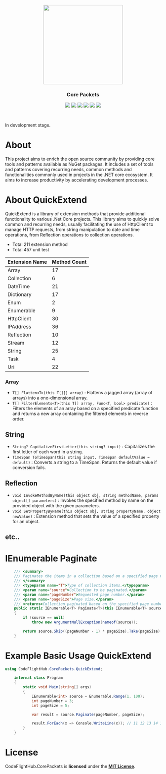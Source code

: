 
<p align="center">
 <img src="https://github.com/CodeFlightHub/Core.Packets/assets/56757412/9eaea99c-d297-4a25-b9d9-3ddab403b00e" height="256">
  <h3 align="center">Core Packets
</h3>
</p>

<p align="center">
  <a href="https://github.com/CodeFlightHub/Core.Packets/commits/dev"><img src="https://img.shields.io/github/commit-activity/t/CodeFlightHub/Core.Packets?style=for-the-badge"></a>
  <a href="https://github.com/CodeFlightHub/Core.Packets/graphs/contributors"><img src="https://img.shields.io/github/contributors/CodeFlightHub/Core.Packets.svg?style=for-the-badge"></a>
  <a href="https://github.com/CodeFlightHub/Core.Packets/network/members"><img src="https://img.shields.io/github/forks/CodeFlightHub/Core.Packets.svg?style=for-the-badge"></a>
  <a href="https://github.com/CodeFlightHub/Core.Packets/stargazers"><img src="https://img.shields.io/github/stars/CodeFlightHub/Core.Packets.svg?style=for-the-badge"></a>
  <a href="https://github.com/CodeFlightHub/Core.Packets/issues"><img src="https://img.shields.io/github/issues/CodeFlightHub/Core.Packets.svg?style=for-the-badge"></a>
  <a href="https://github.com/CodeFlightHub/Core.Packets/blob/master/LICENSE"><img src="https://img.shields.io/github/license/CodeFlightHub/Core.Packets.svg?style=for-the-badge"></a>
</p><br />

In development stage.

#  About

This project aims to enrich the open source community by providing core tools and patterns available as NuGet packages. It includes a set of tools and patterns covering recurring needs, common methods and functionalities commonly used in projects in the .NET core ecosystem. It aims to increase productivity by accelerating development processes.

# About QuickExtend 
QuickExtend is a library of extension methods that provide additional functionality to various .Net Core projects. This library aims to quickly solve common and recurring needs, usually facilitating the use of HttpClient to manage HTTP requests, from string manipulation to date and time operations, from Reflection operations to collection operations.
<ul>
  <li>Total 211 extension method</li>
  <li>Total 457 unit test</li>
</ul>


| Extension Name | Method Count|
| ------------- | ------------- | 
| Array | 17 | 
| Collection | 6 | 
| DateTime | 21 | 
| Dictionary | 17 | 
| Enum | 2 | 
| Enumerable | 9 | 
| HttpClient | 30 | 
| IPAddress | 36 | 
| Reflection | 10 | 
| Stream | 12 | 
| String | 25 | 
| Task | 4 | 
| Uri | 22 | 

### Array
- `T[] Flatten<T>(this T[][] array)` : Flattens a jagged array (array of arrays) into a one-dimensional array.
- `T[] FilterElements<T>(this T[] array, Func<T, bool> predicate)` : Filters the elements of an array based on a specified predicate function and returns a new array containing the filtered elements in reverse order.


## String

- `String? CapitalizeFirstLetter(this string? input)` : Capitalizes the first letter of each word in a string.
- `TimeSpan ToTimeSpan(this string input, TimeSpan defaultValue = default)` : Converts a string to a TimeSpan. Returns the default value if conversion fails.

## Reflection
- `void InvokeMethodByName(this object obj, string methodName, params object[] parameters)` : Invokes the specified method by name on the provided object with the given parameters.
- `void SetPropertyByName(this object obj, string propertyName, object newValue)` : Extension method that sets the value of a specified property for an object.


## etc..  


# IEnumerable Paginate


```c#
    /// <summary>
    /// Paginates the items in a collection based on a specified page number and page size.
    /// </summary>
    /// <typeparam name="T">Type of collection items.</typeparam>
    /// <param name="source">Collection to be paginated.</param>
    /// <param name="pageNumber">Requested page number.</param>
    /// <param name="pageSize">Page size.</param>
    /// <returns>Collection paginated based on the specified page number and size.</returns>
    public static IEnumerable<T> Paginate<T>(this IEnumerable<T> source, int pageNumber, int pageSize)
    {
        if (source == null)
            throw new ArgumentNullException(nameof(source));

        return source.Skip((pageNumber - 1) * pageSize).Take(pageSize);
    }

```

# Example Basic Usage QuickExtend 

```c#
using CodeFlightHub.CorePackets.QuickExtend;

    internal class Program
    {
        static void Main(string[] args)
        {
            IEnumerable<int> source = Enumerable.Range(1, 100);
            int pageNumber = 3;
            int pageSize = 5;

            var result = source.Paginate(pageNumber, pageSize);

            result.ForEach(x => Console.WriteLine(x)); // 11 12 13 14 15
        }
    }
```

# License

CodeFlightHub.CorePackets is **licensed** under the **[MIT License](https://github.com/Serhatkacmaz/Core.Packets/blob/master/LICENSE)**.
